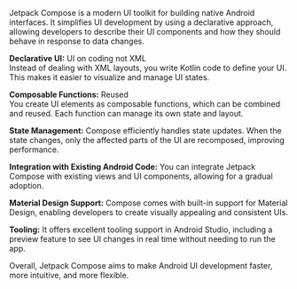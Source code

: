 Jetpack Compose is a modern UI toolkit for building native Android interfaces. It simplifies UI development by using a declarative approach, allowing developers to describe their UI components and how they should behave in response to data changes.

**Declarative UI:** UI on coding not XML <br/>
Instead of dealing with XML layouts, you write Kotlin code to define your UI. This makes it easier to visualize and manage UI states.

**Composable Functions:** Reused <br/>
You create UI elements as composable functions, which can be combined and reused. Each function can manage its own state and layout.

**State Management:**
Compose efficiently handles state updates. When the state changes, only the affected parts of the UI are recomposed, improving performance.

**Integration with Existing Android Code:**
You can integrate Jetpack Compose with existing views and UI components, allowing for a gradual adoption.

**Material Design Support:**
Compose comes with built-in support for Material Design, enabling developers to create visually appealing and consistent UIs.

**Tooling:**
It offers excellent tooling support in Android Studio, including a preview feature to see UI changes in real time without needing to run the app.

Overall, Jetpack Compose aims to make Android UI development faster, more intuitive, and more flexible.
